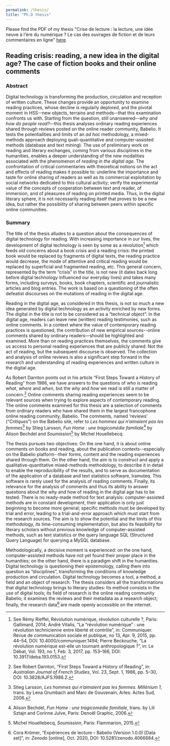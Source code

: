 ```yaml
---
permalink: /thesis/
title: "Ph.D thesis"
---
```


Please find the PDF of my thesis "Crise de lecture : la lecture, une idée neuve à l'ère du numérique ? Le cas des ouvrages de fiction et de leurs commentaires en ligne" [here](LIEN).

## Reading crisis: reading, a new idea in the digital age? The case of fiction books and their online comments

### Abstract

Digital technology is transforming the production, circulation and reception of written culture. These changes provide an opportunity to examine reading practices, whose decline is regularly deplored, and the pivotal moment in HSS--new objects, terrains and methods--that this examination confronts us with. Starting from the question, still unanswered–-*why and how do people read?*–-this thesis analyses ordinary reading experiences shared through reviews posted on the online reader community, Babelio. It tests the potentialities and limits of an *ad hoc* methodology, a mixed-methods approach deploying quali-quantitative and computer-assisted methods (database and text mining). The use of preliminary work on reading and literary exchanges, coming from various disciplines in the humanities, enables a deeper understanding of the new modalities associated with the phenomenon of *reading in the digital age*.  The confrontation of critical commentaries with theoretical notions on the act and effects of reading makes it possible to: underline the importance and taste for online sharing of readers as well as its commercial exploitation by social networks dedicated to this cultural activity; verify the experimental value of the concepts of cooperation between text and reader, of immersion, and of pleasures of reading on printed media. Thus, in the digital literary sphere, it is not necessarily reading itself that proves to be a new idea, but rather the possibility of sharing between peers within specific online communities.

### Summary

The title of the thesis alludes to a question about the consequences of digital technology for reading. With increasing importance in our lives, the development of digital technology is seen by some as a revolution[^1] which feeds old concerns about a book crisis and a reading crisis: the printed book would be replaced by fragments of digital texts, the reading practice would decrease, the mode of attentive and critical reading would be replaced by superficial and fragmented reading, etc. This general concern, represented by the term “crisis” in the title, is not new (it dates back long before digital technology influenced our everyday lives) and takes many forms, including surveys, books, book chapters, scientific and journalistic articles and blog entries. The work is based on a questioning of the often defeatist discourses on the mutations of reading in the digital age.

[^1]: See Rémy Rieffel, Révolution numérique, révolution culturelle ?, Paris: Gallimard, 2014; André Vitalis, “La “révolution numérique” : une révolution technicienne entre liberté et contrôle”, in: Communiquer. Revue de communication sociale et publique, no 13, Apr. 9, 2015, pp. 44–54, DOI: 10.4000/communiquer.1494; Pierre Beckouche, “La révolution numérique est-elle un tournant anthropologique ?”, in: Le Débat, Vol. 193, no 1, Feb. 3, 2017, pp. 153–166, DOI: 10.3917/deba.193.0153.

Reading in the digital age, as considered in this thesis, is not so much a new idea generated by digital technology as an activity enriched by new forms. The digital in the title is not to be considered as a “technical object”: In the digital age, readers can leave new (written) reading testimonies, such as online comments. In a context where the value of contemporary reading practices is questioned, the contribution of new empirical sources--online comments shared by ordinary readers—should be highlighted and examined. More than on reading practices themselves, the comments give us access to personal reading experiences that are publicly shared: Not the act of reading, but the subsequent discourse is observed. The collection and analysis of online reviews is also a significant step forward in the research and understanding of reading experiences and written culture in the digital age.

As Robert Darnton points out in his article “First Steps Toward a History of Reading” from 1986, we have answers to the questions of *who* is reading *what*, *where* and *when*, but the *why* and *how* we read is still a matter of concern.[^2] Online comments sharing reading experiences seem to be relevant sources when trying to explore aspects of contemporary reading. The online comments examined for this thesis are a selection of comments from ordinary readers who have shared them in the largest francophone online reading community, Babelio. The comments, named ‘reviews’ (“*Critiques*”) on the Babelio site, refer to *Les hommes qui n’aimaient pas les femmes*[^3] by Stieg Larsson, *Fun Home : une tragicomédie familiale*[^4] by Alison Bechdel and *Soumission*[^5] by Michel Houellebecq.

[^2]: See Robert Darnton, “First Steps Toward a History of Reading”, in: *Australian Journal of French Studies*, Vol. 23, Sept. 1, 1986, pp. 5–30, DOI: 10.3828/AJFS.1986.2.

[^3]: Stieg Larsson, *Les hommes qui n’aimaient pas les femmes. Millénium 1*, trans. by Lena Grumbach and Marc de Gouvenain, Arles: Actes Sud, 2006.

[^4]: Alison Bechdel, *Fun Home : une tragicomédie familiale*, trans. by Lili Sztajn and Corinne Julve, Paris: Denoël Graphic, 2006.

[^5]: Michel Houellebecq, *Soumission*, Paris: Flammarion, 2015.

The thesis pursues two objectives: On the one hand, it is about online comments on books and reading, about the publication contexts--especially on the Babelio platform--their forms, content and the reading experiences shared through them. On the other hand, the aim is to construct and apply a qualitative-quantitative mixed-methods methodology, to describe it in detail to enable the reproducibility of the results, and to serve as documentation of the application of a database and text statistics software, Iramuteq. This software is rarely used for the analysis of reading comments. Finally, its relevance for the analysis of comments and thus its ability to answer questions about the *why* and *how* of reading in the digital age has to be tested. There is no ready-made method for text analysis: computer-assisted methods are in constant development, their application is only just beginning to become more general; specific methods must be developed by trial and error, leading to a trial-and-error approach which must start from the research sources. The aim is to show the potential and the limits of this methodology, its time-consuming implementation, but also its feasibility for literary scholars without previous knowledge of computer-assisted methods, such as text statistics or the query language SQL (Structured Query Language) for querying a MySQL database.

Methodologically, a decisive moment is experienced: on the one hand, computer-assisted methods have not yet found their proper place in the humanities; on the other hand, there is a paradigm shift in the humanities. Digital technology is questioning their epistemology, calling them into question as “disciplines”, transforming the conditions of knowledge production and circulation. Digital technology becomes a tool, a method, a field and an object of research. The thesis considers all the transformations that digital technology brings to literary studies: Its method consists in the use of digital tools; its field of research is the online reading community Babelio; it examines the reviews and their metadata as a research object; finally, the research data[^6] are made openly accessible on the internet.

[^6]: Cora Krömer, “Expériences de lecture – Babelio (Version 1.0.0) [Data set]”, in: *Zenodo* [online], Oct. 2020, DOI: 10.5281/zenodo.4066684.
